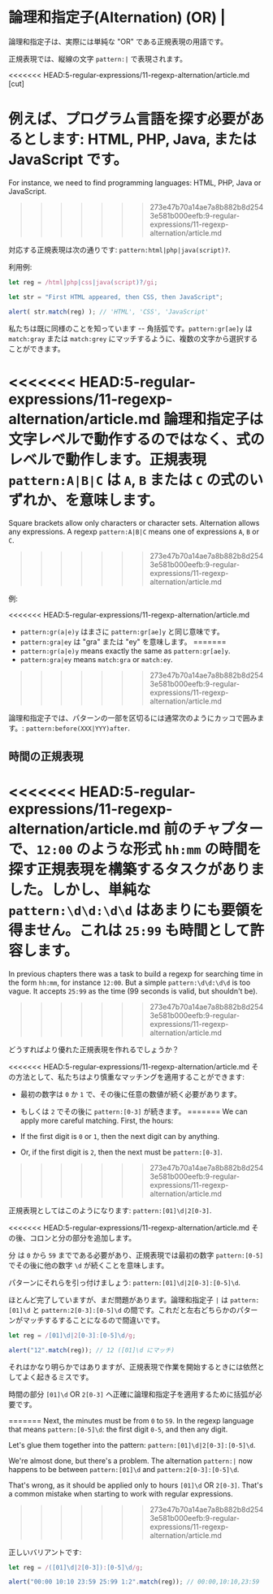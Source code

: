 # 論理和指定子(Alternation) (OR) |

論理和指定子は、実際には単純な "OR" である正規表現の用語です。

正規表現では、縦線の文字 `pattern:|` で表現されます。

<<<<<<< HEAD:5-regular-expressions/11-regexp-alternation/article.md
[cut]

例えば、プログラム言語を探す必要があるとします: HTML, PHP, Java, または JavaScript です。
=======
For instance, we need to find programming languages: HTML, PHP, Java or JavaScript.
>>>>>>> 273e47b70a14ae7a8b882b8d2543e581b000eefb:9-regular-expressions/11-regexp-alternation/article.md

対応する正規表現は次の通りです: `pattern:html|php|java(script)?`.

利用例:

```js run
let reg = /html|php|css|java(script)?/gi;

let str = "First HTML appeared, then CSS, then JavaScript";

alert( str.match(reg) ); // 'HTML', 'CSS', 'JavaScript'
```

私たちは既に同様のことを知っています -- 角括弧です。`pattern:gr[ae]y` は `match:gray` または `match:grey` にマッチするように、複数の文字から選択することができます。

<<<<<<< HEAD:5-regular-expressions/11-regexp-alternation/article.md
論理和指定子は文字レベルで動作するのではなく、式のレベルで動作します。正規表現 `pattern:A|B|C` は `A`, `B` または `C` の式のいずれか、を意味します。 
=======
Square brackets allow only characters or character sets. Alternation allows any expressions. A regexp `pattern:A|B|C` means one of expressions `A`, `B` or `C`.
>>>>>>> 273e47b70a14ae7a8b882b8d2543e581b000eefb:9-regular-expressions/11-regexp-alternation/article.md

例:

<<<<<<< HEAD:5-regular-expressions/11-regexp-alternation/article.md
- `pattern:gr(a|e)y` はまさに `pattern:gr[ae]y` と同じ意味です。
- `pattern:gra|ey` は "gra" または "ey" を意味します。
=======
- `pattern:gr(a|e)y` means exactly the same as `pattern:gr[ae]y`.
- `pattern:gra|ey` means `match:gra` or `match:ey`.
>>>>>>> 273e47b70a14ae7a8b882b8d2543e581b000eefb:9-regular-expressions/11-regexp-alternation/article.md

論理和指定子では、パターンの一部を区切るには通常次のようにカッコで囲みます。: `pattern:before(XXX|YYY)after`.

## 時間の正規表現

<<<<<<< HEAD:5-regular-expressions/11-regexp-alternation/article.md
前のチャプターで、`12:00` のような形式 `hh:mm` の時間を探す正規表現を構築するタスクがありました。しかし、単純な `pattern:\d\d:\d\d` はあまりにも要領を得ません。これは `25:99` も時間として許容します。
=======
In previous chapters there was a task to build a regexp for searching time in the form `hh:mm`, for instance `12:00`. But a simple `pattern:\d\d:\d\d` is too vague. It accepts `25:99` as the time (99 seconds is valid, but shouldn't be).
>>>>>>> 273e47b70a14ae7a8b882b8d2543e581b000eefb:9-regular-expressions/11-regexp-alternation/article.md

どうすればより優れた正規表現を作れるでしょうか？

<<<<<<< HEAD:5-regular-expressions/11-regexp-alternation/article.md
その方法として、私たちはより慎重なマッチングを適用することができます:

- 最初の数字は `0` か `1` で、その後に任意の数値が続く必要があります。
- もしくは `2` でその後に `pattern:[0-3]` が続きます。
=======
We can apply more careful matching. First, the hours:

- If the first digit is `0` or `1`, then the next digit can by anything.
- Or, if the first digit is `2`, then the next must be `pattern:[0-3]`.
>>>>>>> 273e47b70a14ae7a8b882b8d2543e581b000eefb:9-regular-expressions/11-regexp-alternation/article.md

正規表現としてはこのようになります:  `pattern:[01]\d|2[0-3]`.

<<<<<<< HEAD:5-regular-expressions/11-regexp-alternation/article.md
その後、コロンと分の部分を追加します。

分 は `0` から `59` までである必要があり、正規表現では最初の数字 `pattern:[0-5]` でその後に他の数字 `\d` が続くことを意味します。

パターンにそれらを引っ付けましょう: `pattern:[01]\d|2[0-3]:[0-5]\d`.

ほとんど完了していますが、まだ問題があります。論理和指定子 `|` は `pattern:[01]\d` と `pattern:2[0-3]:[0-5]\d` の間です。これだと左右どちらかのパターンがマッチするすることになるので間違いです。

```js run
let reg = /[01]\d|2[0-3]:[0-5]\d/g;

alert("12".match(reg)); // 12 ([01]\d にマッチ)
```

それはかなり明らかではありますが、正規表現で作業を開始するときには依然としてよく起きるミスです。

時間の部分 `[01]\d` OR `2[0-3]` へ正確に論理和指定子を適用するために括弧が必要です。

=======
Next, the minutes must be from `0` to `59`. In the regexp language that means `pattern:[0-5]\d`: the first digit `0-5`, and then any digit.

Let's glue them together into the pattern: `pattern:[01]\d|2[0-3]:[0-5]\d`.

We're almost done, but there's a problem. The alternation `pattern:|` now happens to be between `pattern:[01]\d` and `pattern:2[0-3]:[0-5]\d`.

That's wrong, as it should be applied only to hours `[01]\d` OR `2[0-3]`. That's a common mistake when starting to work with regular expressions.
>>>>>>> 273e47b70a14ae7a8b882b8d2543e581b000eefb:9-regular-expressions/11-regexp-alternation/article.md

正しいバリアントです:

```js run
let reg = /([01]\d|2[0-3]):[0-5]\d/g;

alert("00:00 10:10 23:59 25:99 1:2".match(reg)); // 00:00,10:10,23:59
```
